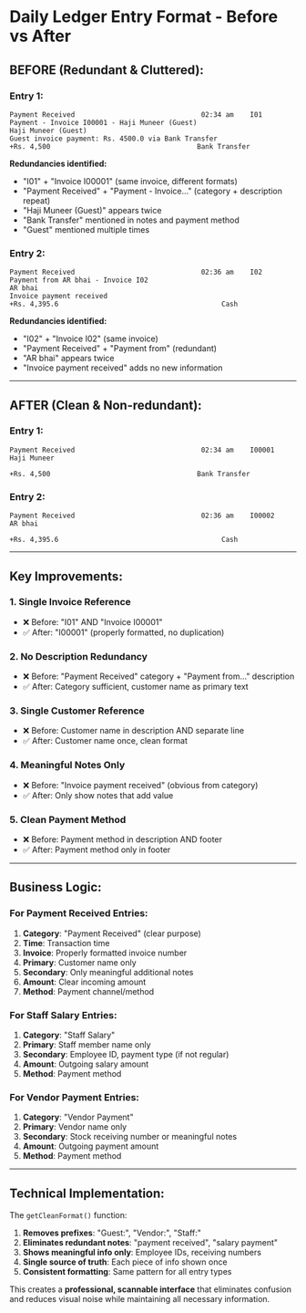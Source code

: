 # Daily Ledger Entry Format - Before vs After

## BEFORE (Redundant & Cluttered):

### Entry 1:
```
Payment Received                               02:34 am    I01
Payment - Invoice I00001 - Haji Muneer (Guest)
Haji Muneer (Guest)
Guest invoice payment: Rs. 4500.0 via Bank Transfer
+Rs. 4,500                                    Bank Transfer
```

**Redundancies identified:**
- "I01" + "Invoice I00001" (same invoice, different formats)
- "Payment Received" + "Payment - Invoice..." (category + description repeat)
- "Haji Muneer (Guest)" appears twice
- "Bank Transfer" mentioned in notes and payment method
- "Guest" mentioned multiple times

### Entry 2:
```
Payment Received                               02:36 am    I02
Payment from AR bhai - Invoice I02
AR bhai
Invoice payment received
+Rs. 4,395.6                                        Cash
```

**Redundancies identified:**
- "I02" + "Invoice I02" (same invoice)
- "Payment Received" + "Payment from" (redundant)
- "AR bhai" appears twice
- "Invoice payment received" adds no new information

---

## AFTER (Clean & Non-redundant):

### Entry 1:
```
Payment Received                               02:34 am    I00001
Haji Muneer

+Rs. 4,500                                    Bank Transfer
```

### Entry 2:
```
Payment Received                               02:36 am    I00002
AR bhai

+Rs. 4,395.6                                        Cash
```

---

## Key Improvements:

### 1. **Single Invoice Reference**
- ❌ Before: "I01" AND "Invoice I00001"
- ✅ After: "I00001" (properly formatted, no duplication)

### 2. **No Description Redundancy**
- ❌ Before: "Payment Received" category + "Payment from..." description
- ✅ After: Category sufficient, customer name as primary text

### 3. **Single Customer Reference**
- ❌ Before: Customer name in description AND separate line
- ✅ After: Customer name once, clean format

### 4. **Meaningful Notes Only**
- ❌ Before: "Invoice payment received" (obvious from category)
- ✅ After: Only show notes that add value

### 5. **Clean Payment Method**
- ❌ Before: Payment method in description AND footer
- ✅ After: Payment method only in footer

---

## Business Logic:

### For Payment Received Entries:
1. **Category**: "Payment Received" (clear purpose)
2. **Time**: Transaction time
3. **Invoice**: Properly formatted invoice number
4. **Primary**: Customer name only
5. **Secondary**: Only meaningful additional notes
6. **Amount**: Clear incoming amount
7. **Method**: Payment channel/method

### For Staff Salary Entries:
1. **Category**: "Staff Salary"
2. **Primary**: Staff member name only
3. **Secondary**: Employee ID, payment type (if not regular)
4. **Amount**: Outgoing salary amount
5. **Method**: Payment method

### For Vendor Payment Entries:
1. **Category**: "Vendor Payment"
2. **Primary**: Vendor name only
3. **Secondary**: Stock receiving number or meaningful notes
4. **Amount**: Outgoing payment amount
5. **Method**: Payment method

---

## Technical Implementation:

The `getCleanFormat()` function:
1. **Removes prefixes**: "Guest:", "Vendor:", "Staff:"
2. **Eliminates redundant notes**: "payment received", "salary payment"
3. **Shows meaningful info only**: Employee IDs, receiving numbers
4. **Single source of truth**: Each piece of info shown once
5. **Consistent formatting**: Same pattern for all entry types

This creates a **professional, scannable interface** that eliminates confusion and reduces visual noise while maintaining all necessary information.
